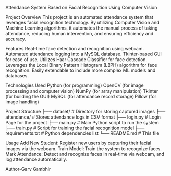 Attendance System Based on Facial Recognition Using Computer Vision

Project Overview
This project is an automated attendance system that leverages facial recognition technology. By utilizing Computer Vision and Machine Learning algorithms, it automates the manual process of taking attendance, reducing human intervention, and ensuring efficiency and accuracy.

Features
Real-time face detection and recognition using webcam.
Automated attendance logging into a MySQL database.
Tkinter-based GUI for ease of use.
Utilizes Haar Cascade Classifier for face detection.
Leverages the Local Binary Pattern Histogram (LBPH) algorithm for face recognition.
Easily extendable to include more complex ML models and databases.

Technologies Used
Python (for programming)
OpenCV (for image processing and computer vision)
NumPy (for array manipulation)
Tkinter (for building the GUI)
MySQL (for attendance record storage)
Pillow (for image handling)

Project Structure
├── dataset/                     # Directory for storing captured images
├── attendance/                  # Stores attendance logs in CSV format
├── login.py                     # Login Page for the project
├── main.py                      # Main Python script to run the system
├── train.py                     # Script for training the facial recognition model
├── requirements.txt             # Python dependencies list
└── README.md                    # This file

Usage
Add New Student: Register new users by capturing their facial images via the webcam.
Train Model: Train the system to recognize faces.
Mark Attendance: Detect and recognize faces in real-time via webcam, and log attendance automatically.

Author-Garv Gambhir

